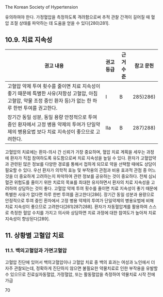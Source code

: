 The Korean Society of Hypertension

유의하여야 한다. 가정혈압을 측정하도록 격려함으로써 추적 관찰 간격이 길어질 때 혈압 조절 상태를 파악하는 데 도움을 얻을 수 있다[280)281].

## 10.9. 치료 지속성

| 권고 내용 | 권고 등급 | 근거 수준 | 참고 문헌 |
|---|---|---|---|
| 고혈압 약제 투여 횟수를 줄이면 치료 지속성이 좋기 때문에 특별한 사유(저항성 고혈압, 아침고혈압, 약물 조정 중인 환자 등)가 없는 한 하루 한번 투여를 권고한다. | I | B | 285)286) |
| 장기간 동일 성분, 동일 용량 안정적으로 투여 중인 환자에서 고정 병용 약제의 투여가 단일약제의 병용요법 보다 치료 지속성이 좋으므로 고려한다. | IIa | B | 287)288) |

고혈압의 치료에는 환자-의사 간 신뢰가 가장 중요하며, 혈압 치료 계획을 세우는 과정에 환자가 직접 참여하도록 유도함으로써 치료 지속성을 높일 수 있다. 환자가 고혈압약과 관련된 많은 정보를 다양한 경로를 통해서 접하게 되므로 약을 선택할 때에도 상담이 필요할 수 있다. 우선 환자가 의학적 효능 및 부작용의 관점과 비용 효과적 관점 중 어느 것을 더 중요하게 고려하는지 파악하여 관련 정보를 공유하는 것이 중요하다. 전체 심뇌혈관 위험도를 줄이기 위한 치료의 목표를 최대한 유지하면서 환자의 치료 지속성을 고려하여 상담하는 것이 좋다. 고혈압 약제 투여 횟수를 줄이면 치료 지속성이 좋기 때문에 특별한 사유가 없다면 하루 한번 투여를 권고한다[286]. 장기간 동일 성분과 용량으로 안정적으로 투여 중인 환자에서 고정 병용 약제의 투여가 단일약제의 병용요법에 비해 치료 지속성이 좋으므로 고려한다[261)287)288]. 환자가 자동혈압계를 활용하여 스스로 측정한 혈압 수치를 가지고 의사와 상담하면 치료 과정에 대한 참여도가 높아져 치료 지속성이 향상된다[289].

## 11. 상황별 고혈압 치료
### 11.1. 백의고혈압과 가면고혈압

고혈압 진단에 있어서 백의고혈압이나 고혈압 치료 중 백의 효과는 여성과 노인에서 더 자주 관찰되는데, 정확하게 진단하지 않으면 불필요한 약물치료로 인한 부작용을 유발할 수 있으므로 진료실자동혈압, 가정혈압, 또는 활동혈압을 측정하여 약물치료 시작 전에 가급

<PAGE>70